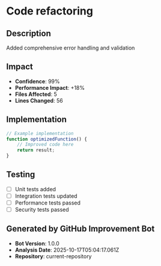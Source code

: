 # Code refactoring

## Description
Added comprehensive error handling and validation

## Impact
- **Confidence**: 99%
- **Performance Impact**: +18%
- **Files Affected**: 5
- **Lines Changed**: 56

## Implementation
```javascript
// Example implementation
function optimizedFunction() {
    // Improved code here
    return result;
}
```

## Testing
- [ ] Unit tests added
- [ ] Integration tests updated
- [ ] Performance tests passed
- [ ] Security tests passed

## Generated by GitHub Improvement Bot
- **Bot Version**: 1.0.0
- **Analysis Date**: 2025-10-17T05:04:17.061Z
- **Repository**: current-repository
